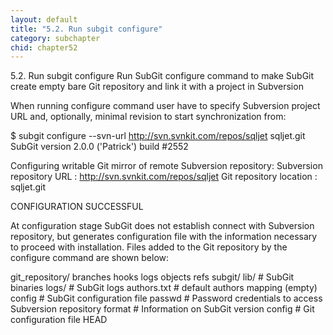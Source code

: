```yaml
---
layout: default
title: "5.2. Run subgit configure"
category: subchapter
chid: chapter52
---
```

5.2. Run subgit configure
Run SubGit configure command to make SubGit create empty bare Git repository and link it with a project in Subversion

When running configure command user have to specify Subversion project URL and, optionally, minimal revision to start synchronization from:

$ subgit configure --svn-url http://svn.svnkit.com/repos/sqljet sqljet.git
SubGit version 2.0.0 ('Patrick') build #2552

Configuring writable Git mirror of remote Subversion repository:
Subversion repository URL : http://svn.svnkit.com/repos/sqljet
Git repository location   : sqljet.git

CONFIGURATION SUCCESSFUL

At configuration stage SubGit does not establish connect with Subversion repository, but generates configuration file with the information necessary to proceed with installation. Files added to the Git repository by the configure command are shown below:

git_repository/
branches
hooks
logs
objects
refs
subgit/
lib/          # SubGit binaries
logs/         # SubGit logs
authors.txt   # default authors mapping (empty)
config        # SubGit configuration file
passwd        # Password credentials to access Subversion repository
format        # Information on SubGit version
config            # Git configuration file
HEAD